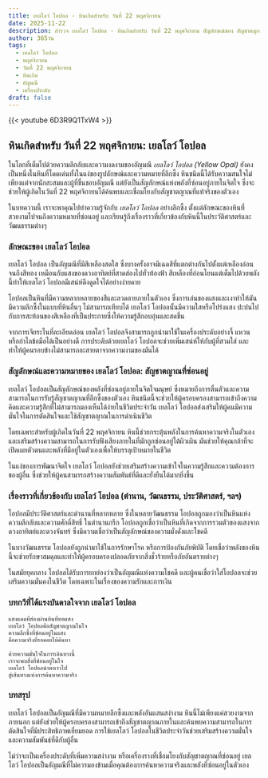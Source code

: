 ```yaml
---
title: เยลโลว์ โอปอล - หินเกิดสำหรับ วันที่ 22 พฤศจิกายน
date: 2025-11-22
description: สำรวจ เยลโลว์ โอปอล - หินเกิดสำหรับ วันที่ 22 พฤศจิกายน สัญลักษณ์ของ สัญชาตญาณที่ซ่อนอยู่ มาเรียนรู้ความหมายลึกซึ้งของหินพิเศษนี้
author: 365วัน
tags:
  - เยลโลว์ โอปอล
  - พฤศจิกายน
  - วันที่ 22 พฤศจิกายน
  - หินเกิด
  - อัญมณี
  - เครื่องประดับ
draft: false
---
```


{{< youtube 6D3R9Q1TxW4 >}}

## หินเกิดสำหรับ วันที่ 22 พฤศจิกายน: เยลโลว์ โอปอล

ในโลกที่เต็มไปด้วยความลึกลับและความงดงามของอัญมณี _เยลโลว์ โอปอล (Yellow Opal)_ ยังคงเป็นหนึ่งในหินที่โดดเด่นทั้งในแง่ของรูปลักษณ์และความหมายที่ลึกซึ้ง หินชนิดนี้ได้รับความสนใจไม่เพียงแต่จากนักสะสมและผู้ที่ชื่นชอบอัญมณี แต่ยังเป็นสัญลักษณ์แห่งพลังที่ซ่อนอยู่ภายในจิตใจ ซึ่งจะช่วยให้ผู้เกิดในวันที่ 22 พฤศจิกายนได้ค้นพบและเชื่อมโยงกับสัญชาตญาณที่แท้จริงของตัวเอง

ในบทความนี้ เราจะพาคุณไปทำความรู้จักกับ _เยลโลว์ โอปอล_ อย่างลึกซึ้ง ตั้งแต่ลักษณะของหินที่สวยงามไปจนถึงความหมายที่ซ่อนอยู่ และเรียนรู้ถึงเรื่องราวที่เกี่ยวข้องกับหินนี้ในประวัติศาสตร์และวัฒนธรรมต่างๆ

### ลักษณะของ เยลโลว์ โอปอล

เยลโลว์ โอปอล เป็นอัญมณีที่มีสีเหลืองสดใส ซึ่งบางครั้งอาจมีเฉดสีที่แตกต่างกันไปตั้งแต่เหลืองอ่อนจนถึงสีทอง เหมือนกับแสงของดวงอาทิตย์ที่สาดส่องไปทั่วท้องฟ้า สีเหลืองที่อ่อนโยนแต่เต็มไปด้วยพลังนี้ทำให้เยลโลว์ โอปอลมีเสน่ห์ดึงดูดใจได้อย่างง่ายดาย

โอปอลเป็นหินที่มีความหลากหลายของสีและลวดลายภายในตัวเอง ซึ่งการเล่นของแสงและเงาทำให้มันมีความลึกซึ้งในแบบที่หินอื่นๆ ไม่สามารถเทียบได้ เยลโลว์ โอปอลนั้นมีความใสหรือโปร่งแสง ปะปนไปกับการสะท้อนของสีเหลืองที่เป็นประกายซึ่งให้ความรู้สึกอบอุ่นและสดชื่น

จากการเจียระไนที่ละเอียดอ่อน เยลโลว์ โอปอลจึงสามารถถูกนำมาใช้ในเครื่องประดับอย่างจี้ แหวน หรือกำไลข้อมือได้เป็นอย่างดี การประดับด้วยเยลโลว์ โอปอลจะช่วยเพิ่มเสน่ห์ให้กับผู้ที่สวมใส่ และทำให้ผู้คนรอบข้างไม่สามารถละสายตาจากความงามของมันได้

### สัญลักษณ์และความหมายของ เยลโลว์ โอปอล: สัญชาตญาณที่ซ่อนอยู่

เยลโลว์ โอปอลเป็นสัญลักษณ์ของพลังที่ซ่อนอยู่ภายในจิตใจมนุษย์ ซึ่งหมายถึงการตื่นตัวและความสามารถในการรับรู้สัญชาตญาณที่ลึกซึ้งของตัวเอง หินชนิดนี้จะช่วยให้ผู้ครอบครองสามารถเข้าถึงความคิดและความรู้สึกที่ไม่สามารถมองเห็นได้ง่ายในชีวิตประจำวัน เยลโลว์ โอปอลส่งเสริมให้ผู้คนมีความมั่นใจในการตัดสินใจและใช้สัญชาตญาณในการดำเนินชีวิต

โดยเฉพาะสำหรับผู้เกิดในวันที่ 22 พฤศจิกายน หินนี้ช่วยกระตุ้นพลังในการค้นหาความจริงในตัวเอง และเสริมสร้างความสามารถในการรับฟังเสียงภายในที่มักถูกซ่อนอยู่ใต้ผิวเผิน มันช่วยให้คุณกล้าที่จะเปิดเผยตัวตนและพลังที่มีอยู่ในตัวเองเพื่อให้บรรลุเป้าหมายในชีวิต

ในแง่ของการพัฒนาจิตใจ เยลโลว์ โอปอลยังช่วยเสริมสร้างความเข้าใจในความรู้สึกและความต้องการของผู้อื่น ซึ่งช่วยให้ผู้คนสามารถสร้างความสัมพันธ์ที่ดีและยั่งยืนได้มากยิ่งขึ้น

### เรื่องราวที่เกี่ยวข้องกับ เยลโลว์ โอปอล (ตำนาน, วัฒนธรรม, ประวัติศาสตร์, ฯลฯ)

โอปอลมีประวัติศาสตร์และตำนานที่หลากหลาย ซึ่งในหลายวัฒนธรรม โอปอลถูกมองว่าเป็นหินแห่งความลึกลับและความศักดิ์สิทธิ์ ในตำนานกรีก โอปอลถูกเชื่อว่าเป็นหินที่เกิดจากการรวมตัวของแสงจากดวงอาทิตย์และดวงจันทร์ ซึ่งมีความเชื่อว่าเป็นสัญลักษณ์ของความมั่งคั่งและโชคดี

ในบางวัฒนธรรม โอปอลยังถูกนำมาใช้ในการรักษาโรค หรือการป้องกันภัยพิบัติ โดยเชื่อว่าพลังของหินนี้จะช่วยรักษาสมดุลและทำให้ผู้ครอบครองปลอดภัยจากสิ่งชั่วร้ายหรือภัยอันตรายต่างๆ

ในสมัยยุคกลาง โอปอลได้รับการยกย่องว่าเป็นอัญมณีแห่งความโชคดี และผู้คนเชื่อว่าใส่โอปอลจะช่วยเสริมความมั่นคงในชีวิต โดยเฉพาะในเรื่องของความรักและการเงิน

### บทกวีที่ได้แรงบันดาลใจจาก เยลโลว์ โอปอล

```
แสงแดดที่ส่องผ่านหินที่ทอแสง  
เยลโลว์ โอปอลคือสัญชาตญาณในใจ  
ความลึกซึ้งที่ซ่อนอยู่ในแสง  
คือความจริงที่รอคอยให้ค้นหา

ด้วยความมั่นใจในการเดินทางนี้  
เราจะพบสิ่งที่ซ่อนอยู่ในใจ  
เยลโลว์ โอปอลนำพาเราไป  
สู่เส้นทางแห่งการค้นหาความจริง
```

### บทสรุป

เยลโลว์ โอปอลเป็นอัญมณีที่มีความหมายลึกซึ้งและพลังอันแสนสง่างาม หินนี้ไม่เพียงแค่สวยงามจากภายนอก แต่ยังช่วยให้ผู้ครอบครองสามารถเข้าถึงสัญชาตญาณภายในและค้นพบความสามารถในการตัดสินใจที่มีประสิทธิภาพเยี่ยมยอด การใช้เยลโลว์ โอปอลในชีวิตประจำวันช่วยเสริมสร้างความมั่นใจและความสัมพันธ์ที่ดีกับผู้อื่น

ไม่ว่าจะเป็นเครื่องประดับที่เพิ่มความสง่างาม หรือเครื่องรางที่เชื่อมโยงกับสัญชาตญาณที่ซ่อนอยู่ เยลโลว์ โอปอลเป็นอัญมณีที่ไม่ควรมองข้ามเมื่อคุณต้องการค้นหาความจริงและพลังที่ซ่อนอยู่ในตัวเอง